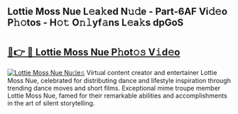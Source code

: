 ## Lottie Moss Nue L𝚎a𝚔ed N𝚞𝚍e - Part-6AF Vi𝚍𝚎o P𝚑𝚘tos - H𝚘𝚝 O𝚗𝚕yf𝚊ns L𝚎a𝚔s dpGoS

# <h2><a href="http://kf9ci2.oniu.top/?m=Lottie+Moss+Nue">🔗👉 🔴 Lottie Moss Nue P𝚑ot𝚘𝚜 V𝚒d𝚎o</a></h2>

[![Lottie Moss Nue Nu𝚍e𝚜](https://i.imgur.com/0qMVB7G.gif)](http://kf9ci2.oniu.top/?m=Lottie+Moss+Nue)
Virtual content creator and entertainer Lottie Moss Nue, celebrated for distributing dance and lifestyle inspiration through trending dance moves and short films. Exceptional mime troupe member Lottie Moss Nue, famed for their remarkable abilities and accomplishments in the art of silent storytelling.  
